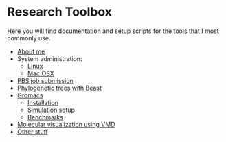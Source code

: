 # Research Toolbox

Here you will find documentation and setup scripts for the 
tools that I most commonly use.

* [About me](about.md)
* System administration: 
	- [Linux]('Linux/admin.md')
	- [Mac OSX]('MacOSX/hacks.md')
* [PBS job submission]('PBS/documentation.md')
* [Phylogenetic trees with Beast]('Beast/installation.md')
* [Gromacs]('Gromacs/intro.md')
	- [Installation]('Gromacs/installation.md')
	- [Simulation setup]('Gromacs/md_setup.md')
	- [Benchmarks]('Gromacs/benchmarks.md')
* [Molecular visualization using VMD](VMD/tools.md)
* [Other stuff](Other/other.md)
